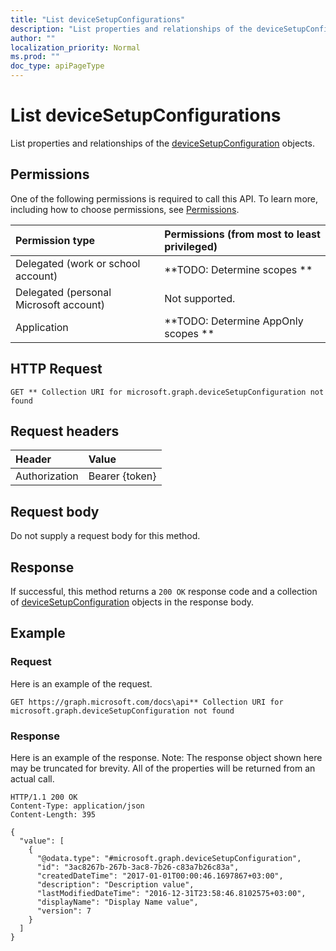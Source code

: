 ```yaml
---
title: "List deviceSetupConfigurations"
description: "List properties and relationships of the deviceSetupConfiguration objects."
author: ""
localization_priority: Normal
ms.prod: ""
doc_type: apiPageType
---
```


# List deviceSetupConfigurations

List properties and relationships of the [deviceSetupConfiguration](../resources/devicesetupconfiguration.md) objects.

## Permissions
One of the following permissions is required to call this API. To learn more, including how to choose permissions, see [Permissions](/concepts/permissions-reference.md).

|Permission type|Permissions (from most to least privileged)|
|:---|:---|
|Delegated (work or school account)|**TODO: Determine scopes **|
|Delegated (personal Microsoft account)|Not supported.|
|Application|**TODO: Determine AppOnly scopes **|

## HTTP Request
<!-- {
  "blockType": "ignored"
}
-->
``` http
GET ** Collection URI for microsoft.graph.deviceSetupConfiguration not found
```

## Request headers
|Header|Value|
|:---|:---|
|Authorization|Bearer {token}|

## Request body
Do not supply a request body for this method.

## Response
If successful, this method returns a `200 OK` response code and a collection of [deviceSetupConfiguration](../resources/devicesetupconfiguration.md) objects in the response body.

## Example

### Request
Here is an example of the request.
<!-- {
  "blockType": "request",
  "name": "get_devicesetupconfiguration"
}
-->
``` http
GET https://graph.microsoft.com/docs\api** Collection URI for microsoft.graph.deviceSetupConfiguration not found
```

### Response
Here is an example of the response. Note: The response object shown here may be truncated for brevity. All of the properties will be returned from an actual call.
<!-- {
  "blockType": "response",
  "truncated": true,
  "@odata.type": "collection(microsoft.graph.devicesetupconfiguration)"
}
-->
``` http
HTTP/1.1 200 OK
Content-Type: application/json
Content-Length: 395

{
  "value": [
    {
      "@odata.type": "#microsoft.graph.deviceSetupConfiguration",
      "id": "3ac8267b-267b-3ac8-7b26-c83a7b26c83a",
      "createdDateTime": "2017-01-01T00:00:46.1697867+03:00",
      "description": "Description value",
      "lastModifiedDateTime": "2016-12-31T23:58:46.8102575+03:00",
      "displayName": "Display Name value",
      "version": 7
    }
  ]
}
```

